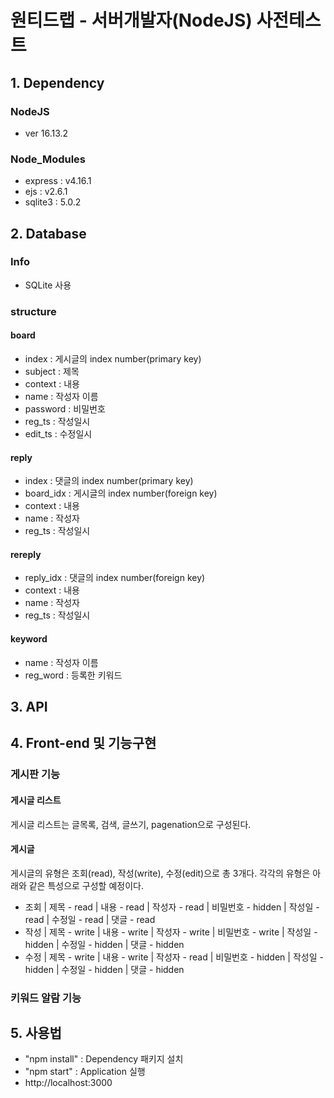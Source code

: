 # 원티드랩 - 서버개발자(NodeJS) 사전테스트
## 1. Dependency
### NodeJS
- ver 16.13.2
### Node_Modules
- express : v4.16.1
- ejs : v2.6.1
- sqlite3 : 5.0.2

## 2. Database
### Info
- SQLite 사용
### structure
#### board
- index : 게시글의 index number(primary key)
- subject : 제목
- context : 내용
- name : 작성자 이름
- password : 비밀번호
- reg_ts : 작성일시
- edit_ts : 수정일시
#### reply
- index : 댓글의 index number(primary key)
- board_idx : 게시글의 index number(foreign key)
- context : 내용
- name : 작성자
- reg_ts : 작성일시
#### rereply
- reply_idx : 댓글의 index number(foreign key)
- context : 내용
- name : 작성자
- reg_ts : 작성일시
#### keyword
- name : 작성자 이름
- reg_word : 등록한 키워드

## 3. API

## 4. Front-end 및 기능구현
### 게시판 기능
#### 게시글 리스트
게시글 리스트는 글목록, 검색, 글쓰기, pagenation으로 구성된다.

#### 게시글
게시글의 유형은 조회(read), 작성(write), 수정(edit)으로 총 3개다. 각각의 유형은 아래와 같은 특성으로 구성할 예정이다. 
- 조회 | 제목 - read | 내용 - read | 작성자  - read | 비밀번호 - hidden | 작성일 - read | 수정일 - read | 댓글 - read
- 작성 | 제목 - write | 내용 - write | 작성자  - write | 비밀번호 - write | 작성일 - hidden | 수정일 - hidden | 댓글 - hidden
- 수정 | 제목 - write | 내용 - write | 작성자  - read | 비밀번호 - hidden | 작성일 - hidden | 수정일 - hidden | 댓글 - hidden

### 키워드 알람 기능

## 5. 사용법
- "npm install" : Dependency 패키지 설치
- "npm start" : Application 실행
- http://localhost:3000